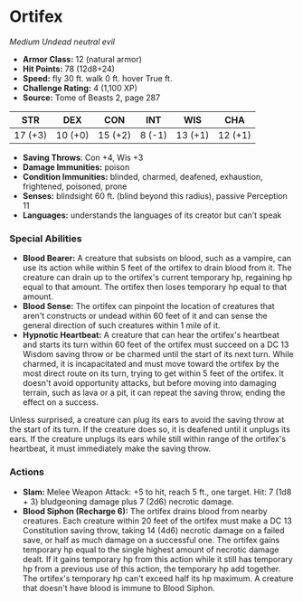 # Ortifex

*Medium* *Undead* *neutral evil*

- **Armor Class:** 12 (natural armor)
- **Hit Points:** 78 (12d8+24)
- **Speed:** fly 30 ft. walk 0 ft. hover True ft.
- **Challenge Rating:** 4 (1,100 XP)
- **Source:** Tome of Beasts 2, page 287

| STR | DEX | CON | INT | WIS | CHA |
| --- | --- | --- | --- | --- | --- |
| 17 (+3) | 10 (+0) | 15 (+2) | 8 (-1) | 13 (+1) | 12 (+1) |

- **Saving Throws**: Con +4, Wis +3
- **Damage Immunities:** poison
- **Condition Immunities:** blinded, charmed, deafened, exhaustion, frightened, poisoned, prone
- **Senses:** blindsight 60 ft. (blind beyond this radius), passive Perception 11
- **Languages:** understands the languages of its creator but can’t speak

### Special Abilities

- **Blood Bearer:** A creature that subsists on blood, such as a vampire, can use its action while within 5 feet of the ortifex to drain blood from it. The creature can drain up to the ortifex's current temporary hp, regaining hp equal to that amount. The ortifex then loses temporary hp equal to that amount.
- **Blood Sense:** The ortifex can pinpoint the location of creatures that aren't constructs or undead within 60 feet of it and can sense the general direction of such creatures within 1 mile of it.
- **Hypnotic Heartbeat:** A creature that can hear the ortifex's heartbeat and starts its turn within 60 feet of the ortifex must succeed on a DC 13 Wisdom saving throw or be charmed until the start of its next turn. While charmed, it is incapacitated and must move toward the ortifex by the most direct route on its turn, trying to get within 5 feet of the ortifex. It doesn't avoid opportunity attacks, but before moving into damaging terrain, such as lava or a pit, it can repeat the saving throw, ending the effect on a success.

Unless surprised, a creature can plug its ears to avoid the saving throw at the start of its turn. If the creature does so, it is deafened until it unplugs its ears. If the creature unplugs its ears while still within range of the ortifex's heartbeat, it must immediately make the saving throw.

### Actions

- **Slam:** Melee Weapon Attack: +5 to hit, reach 5 ft., one target. Hit: 7 (1d8 + 3) bludgeoning damage plus 7 (2d6) necrotic damage.
- **Blood Siphon (Recharge 6):** The ortifex drains blood from nearby creatures. Each creature within 20 feet of the ortifex must make a DC 13 Constitution saving throw, taking 14 (4d6) necrotic damage on a failed save, or half as much damage on a successful one. The ortifex gains temporary hp equal to the single highest amount of necrotic damage dealt. If it gains temporary hp from this action while it still has temporary hp from a previous use of this action, the temporary hp add together. The ortifex's temporary hp can't exceed half its hp maximum. A creature that doesn't have blood is immune to Blood Siphon.


